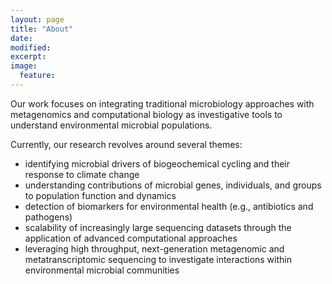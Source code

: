 ```yaml
---
layout: page
title: "About"
date: 
modified:
excerpt:
image:
  feature:
---
```


Our work focuses on integrating traditional microbiology approaches with metagenomics and computational biology as investigative tools to understand environmental microbial populations.

Currently, our research revolves around several themes: 

* identifying microbial drivers of biogeochemical cycling and their response to climate change 
* understanding contributions of microbial genes, individuals, and groups to population function and dynamics 
* detection of biomarkers for environmental health (e.g., antibiotics and pathogens) 
* scalability of increasingly large sequencing datasets through the application of advanced computational approaches 
* leveraging high throughput, next-generation metagenomic and metatranscriptomic sequencing to investigate interactions within environmental microbial communities
